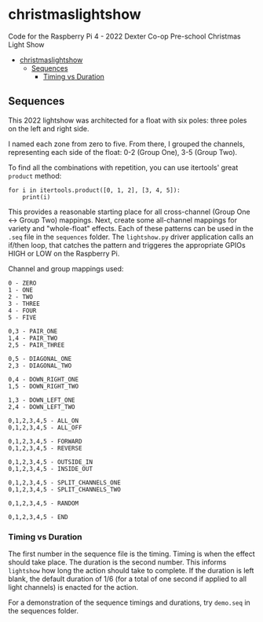 # christmaslightshow
Code for the Raspberry Pi 4 - 2022 Dexter Co-op Pre-school Christmas Light Show

- [christmaslightshow](#christmaslightshow)
  * [Sequences](#sequences)
    + [Timing vs Duration](#timing-vs-duration)

## Sequences
This 2022 lightshow was architected for a float with six poles: three poles on the left and right side.

I named each zone from zero to five. From there, I grouped the channels, representing each side of the float: 0-2 (Group One), 3-5 (Group Two).

To find all the combinations with repetition, you can use itertools' great `product` method:

```
for i in itertools.product([0, 1, 2], [3, 4, 5]):
    print(i)
```

This provides a reasonable starting place for all cross-channel (Group One <-> Group Two) mappings. Next, create some all-channel mappings for variety and "whole-float" effects. Each of these patterns can be used in the `.seq` file in the `sequences` folder. The `lightshow.py` driver application calls an if/then loop, that catches the pattern and triggeres the appropriate GPIOs HIGH or LOW on the Raspberry Pi.

Channel and group mappings used:
```
0 - ZERO
1 - ONE
2 - TWO
3 - THREE
4 - FOUR
5 - FIVE

0,3 - PAIR_ONE
1,4 - PAIR_TWO
2,5 - PAIR_THREE

0,5 - DIAGONAL_ONE
2,3 - DIAGONAL_TWO

0,4 - DOWN_RIGHT_ONE
1,5 - DOWN_RIGHT_TWO

1,3 - DOWN_LEFT_ONE
2,4 - DOWN_LEFT_TWO

0,1,2,3,4,5 - ALL_ON
0,1,2,3,4,5 - ALL_OFF

0,1,2,3,4,5 - FORWARD
0,1,2,3,4,5 - REVERSE

0,1,2,3,4,5 - OUTSIDE_IN
0,1,2,3,4,5 - INSIDE_OUT

0,1,2,3,4,5 - SPLIT_CHANNELS_ONE
0,1,2,3,4,5 - SPLIT_CHANNELS_TWO

0,1,2,3,4,5 - RANDOM

0,1,2,3,4,5 - END
```

### Timing vs Duration
The first number in the sequence file is the timing. Timing is when the effect should take place. The duration is the second number. This informs `lightshow` how long the action should take to complete. If the duration is left blank, the default duration of $1/6$ (for a total of one second if applied to all light channels) is enacted for the action.

For a demonstration of the sequence timings and durations, try `demo.seq` in the sequences folder.
